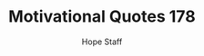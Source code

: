 ---
image: /assets/img/mq/mq_178_wayne.png
title: Motivational Quotes 178
categories:
  - Motivational Quotes
author: Hope Staff
notes: Motivational Quotes 178
embed: >-
  EMBED_GOES_HERE
transcript: >-
  SOME LINES OF TEXT START HERE
---